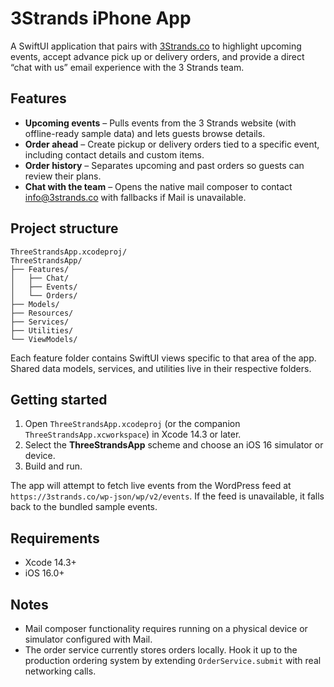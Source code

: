 # 3Strands iPhone App

A SwiftUI application that pairs with [3Strands.co](https://3strands.co) to highlight upcoming events, accept advance pick up or delivery orders, and provide a direct “chat with us” email experience with the 3 Strands team.

## Features

- **Upcoming events** – Pulls events from the 3 Strands website (with offline-ready sample data) and lets guests browse details.
- **Order ahead** – Create pickup or delivery orders tied to a specific event, including contact details and custom items.
- **Order history** – Separates upcoming and past orders so guests can review their plans.
- **Chat with the team** – Opens the native mail composer to contact info@3strands.co with fallbacks if Mail is unavailable.

## Project structure

```
ThreeStrandsApp.xcodeproj/
ThreeStrandsApp/
├── Features/
│   ├── Chat/
│   ├── Events/
│   └── Orders/
├── Models/
├── Resources/
├── Services/
├── Utilities/
└── ViewModels/
```

Each feature folder contains SwiftUI views specific to that area of the app. Shared data models, services, and utilities live in their respective folders.

## Getting started

1. Open `ThreeStrandsApp.xcodeproj` (or the companion `ThreeStrandsApp.xcworkspace`) in Xcode 14.3 or later.
2. Select the **ThreeStrandsApp** scheme and choose an iOS 16 simulator or device.
3. Build and run.

The app will attempt to fetch live events from the WordPress feed at `https://3strands.co/wp-json/wp/v2/events`. If the feed is unavailable, it falls back to the bundled sample events.

## Requirements

- Xcode 14.3+
- iOS 16.0+

## Notes

- Mail composer functionality requires running on a physical device or simulator configured with Mail.
- The order service currently stores orders locally. Hook it up to the production ordering system by extending `OrderService.submit` with real networking calls.
